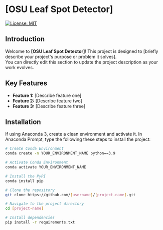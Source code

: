 <!-- 
  README.md Template
  To edit this file directly:
  1. Click the "Edit" (pencil) button on GitHub.
  2. Replace placeholder text (inside [brackets]) with your project's details.
  3. Save your changes by committing them.
-->

# [OSU Leaf Spot Detector]

[![License: MIT](https://img.shields.io/badge/License-MIT-yellow.svg)](https://opensource.org/licenses/MIT)

## Introduction

Welcome to **[OSU Leaf Spot Detector]**! This project is designed to [briefly describe your project's purpose or problem it solves].  
You can directly edit this section to update the project description as your work evolves.

## Key Features

- **Feature 1:** [Describe feature one]
- **Feature 2:** [Describe feature two]
- **Feature 3:** [Describe feature three]

## Installation

If using Anaconda 3, create a clean environment and activate it. 
In Anaconda Prompt, type the following these steps to install the project:
```bash
# Create Conda Environment
conda create -n YOUR_ENVIRONMENT_NAME python==3.9

# Activate Conda Environment
conda activate YOUR_ENVIRONMENT_NAME

# Install the PyPI
conda install pip

# Clone the repository
git clone https://github.com/[username]/[project-name].git

# Navigate to the project directory
cd [project-name]

# Install dependencies
pip install -r requirements.txt
```
